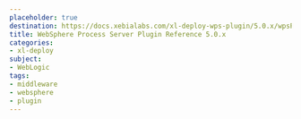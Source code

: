```yaml
---
placeholder: true
destination: https://docs.xebialabs.com/xl-deploy-wps-plugin/5.0.x/wpsPluginManual.html
title: WebSphere Process Server Plugin Reference 5.0.x
categories: 
- xl-deploy
subject:
- WebLogic
tags:
- middleware
- websphere
- plugin
---
```



